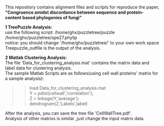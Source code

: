 This repository contains alignment files and scripts for reproduce the paper,<b> "Congruence amidst discordance between sequence and protein-content based phylogenies of fungi"</b>

<b>1 TreePuzzle Analysis:</b><br> 
use the following script:   /home/ghx/puzzletree/puzzle   /home/ghx/puzzletree/spe27.phylip<br> 
notice:  you should change '/home/ghx/puzzletree/'  to  your own work space<br> 
Treepuzzle_outfile  is the output of the analysis.<br> 

<b>2 Matlab Clustering Analysis:</b><br> 
The file 'Data_for_clustering_analysis.mat'  contains the matrix data and label data for clustering analysis.<br> 
The sample Matlab Scripts are as follows(using cell wall proteins' matrix  for a sample analysis):<br> 
>> load Data_for_clustering_analysis.mat<br> 
>> Y = pdist(cellwall','correlation');<br> 
>> Z = linkage(Y,'average');<br> 
>> dendrogram(Z,'Labels',label)<br> 

After the analysis, you can save the tree file 'CellWallTree.pdf'.<br> 
Analysis of other matrixs is similar ,just change the input matrix data.<br> 




